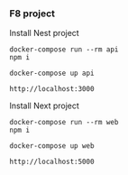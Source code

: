 ### F8 project

Install Nest project
```
docker-compose run --rm api
npm i
```
```
docker-compose up api
```
```
http://localhost:3000
```

Install Next project
```
docker-compose run --rm web
npm i
```
```
docker-compose up web
```
```
http://localhost:5000
```